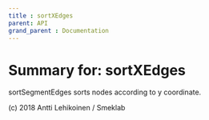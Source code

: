 ```yaml
---
title : sortXEdges
parent: API
grand_parent : Documentation
---
```

# Summary for: **sortXEdges**

sortSegmentEdges sorts nodes according to y coordinate.


(c) 2018 Antti Lehikoinen / Smeklab

